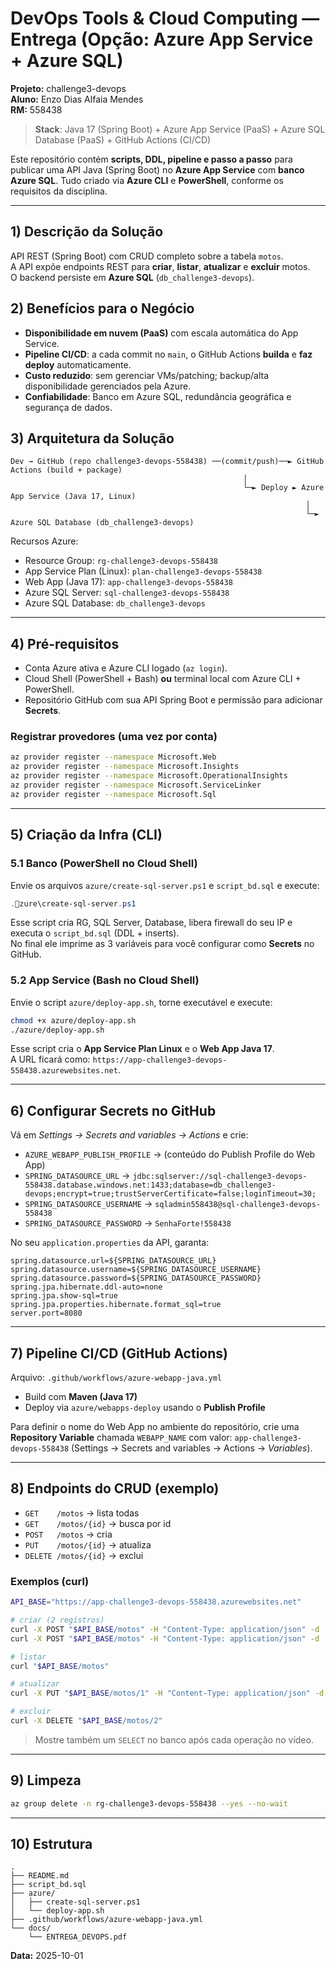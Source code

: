 # DevOps Tools & Cloud Computing — Entrega (Opção: Azure App Service + Azure SQL)

**Projeto:** challenge3-devops  
**Aluno:** Enzo Dias Alfaia Mendes  
**RM:** 558438  

> **Stack**: Java 17 (Spring Boot) + Azure App Service (PaaS) + Azure SQL Database (PaaS) + GitHub Actions (CI/CD)

Este repositório contém **scripts, DDL, pipeline e passo a passo** para publicar uma API Java (Spring Boot)
no **Azure App Service** com **banco Azure SQL**. Tudo criado via **Azure CLI** e **PowerShell**, conforme os requisitos da disciplina.

---

## 1) Descrição da Solução
API REST (Spring Boot) com CRUD completo sobre a tabela `motos`.  
A API expõe endpoints REST para **criar**, **listar**, **atualizar** e **excluir** motos.  
O backend persiste em **Azure SQL** (`db_challenge3-devops`).

## 2) Benefícios para o Negócio
- **Disponibilidade em nuvem (PaaS)** com escala automática do App Service.
- **Pipeline CI/CD**: a cada commit no `main`, o GitHub Actions **builda** e **faz deploy** automaticamente.
- **Custo reduzido**: sem gerenciar VMs/patching; backup/alta disponibilidade gerenciados pela Azure.
- **Confiabilidade**: Banco em Azure SQL, redundância geográfica e segurança de dados.

## 3) Arquitetura da Solução

```
Dev → GitHub (repo challenge3-devops-558438) ──(commit/push)──► GitHub Actions (build + package)
                                                    │
                                                    └─► Deploy ► Azure App Service (Java 17, Linux)
                                                                  │
                                                                  └─► Azure SQL Database (db_challenge3-devops)
```

Recursos Azure:
- Resource Group: `rg-challenge3-devops-558438`
- App Service Plan (Linux): `plan-challenge3-devops-558438`
- Web App (Java 17): `app-challenge3-devops-558438`
- Azure SQL Server: `sql-challenge3-devops-558438`
- Azure SQL Database: `db_challenge3-devops`

---

## 4) Pré-requisitos

- Conta Azure ativa e Azure CLI logado (`az login`).
- Cloud Shell (PowerShell + Bash) **ou** terminal local com Azure CLI + PowerShell.
- Repositório GitHub com sua API Spring Boot e permissão para adicionar **Secrets**.

### Registrar provedores (uma vez por conta)
```bash
az provider register --namespace Microsoft.Web
az provider register --namespace Microsoft.Insights
az provider register --namespace Microsoft.OperationalInsights
az provider register --namespace Microsoft.ServiceLinker
az provider register --namespace Microsoft.Sql
```

---

## 5) Criação da Infra (CLI)

### 5.1 Banco (PowerShell no Cloud Shell)
Envie os arquivos `azure/create-sql-server.ps1` e `script_bd.sql` e execute:

```powershell
.zure\create-sql-server.ps1
```

Esse script cria RG, SQL Server, Database, libera firewall do seu IP e executa o `script_bd.sql` (DDL + inserts).  
No final ele imprime as 3 variáveis para você configurar como **Secrets** no GitHub.

### 5.2 App Service (Bash no Cloud Shell)
Envie o script `azure/deploy-app.sh`, torne executável e execute:

```bash
chmod +x azure/deploy-app.sh
./azure/deploy-app.sh
```

Esse script cria o **App Service Plan Linux** e o **Web App Java 17**.  
A URL ficará como: `https://app-challenge3-devops-558438.azurewebsites.net`.

---

## 6) Configurar Secrets no GitHub
Vá em *Settings → Secrets and variables → Actions* e crie:
- `AZURE_WEBAPP_PUBLISH_PROFILE` → (conteúdo do Publish Profile do Web App)
- `SPRING_DATASOURCE_URL` → `jdbc:sqlserver://sql-challenge3-devops-558438.database.windows.net:1433;database=db_challenge3-devops;encrypt=true;trustServerCertificate=false;loginTimeout=30;`
- `SPRING_DATASOURCE_USERNAME` → `sqladmin558438@sql-challenge3-devops-558438`
- `SPRING_DATASOURCE_PASSWORD` → `SenhaForte!558438`

No seu `application.properties` da API, garanta:
```properties
spring.datasource.url=${SPRING_DATASOURCE_URL}
spring.datasource.username=${SPRING_DATASOURCE_USERNAME}
spring.datasource.password=${SPRING_DATASOURCE_PASSWORD}
spring.jpa.hibernate.ddl-auto=none
spring.jpa.show-sql=true
spring.jpa.properties.hibernate.format_sql=true
server.port=8080
```

---

## 7) Pipeline CI/CD (GitHub Actions)
Arquivo: `.github/workflows/azure-webapp-java.yml`  
- Build com **Maven (Java 17)**
- Deploy via `azure/webapps-deploy` usando o **Publish Profile**

Para definir o nome do Web App no ambiente do repositório, crie uma **Repository Variable** chamada `WEBAPP_NAME` com valor: `app-challenge3-devops-558438` (Settings → Secrets and variables → Actions → *Variables*).

---

## 8) Endpoints do CRUD (exemplo)
- `GET    /motos` → lista todas
- `GET    /motos/{id}` → busca por id
- `POST   /motos` → cria
- `PUT    /motos/{id}` → atualiza
- `DELETE /motos/{id}` → exclui

### Exemplos (curl)
```bash
API_BASE="https://app-challenge3-devops-558438.azurewebsites.net"

# criar (2 registros)
curl -X POST "$API_BASE/motos" -H "Content-Type: application/json" -d '{"placa":"ABC1D23","modelo":"Honda CG 160","ano":2022,"disponivel":true}'
curl -X POST "$API_BASE/motos" -H "Content-Type: application/json" -d '{"placa":"XYZ9Z99","modelo":"Yamaha Fazer 250","ano":2024,"disponivel":false}'

# listar
curl "$API_BASE/motos"

# atualizar
curl -X PUT "$API_BASE/motos/1" -H "Content-Type: application/json" -d '{"placa":"ABC1D23","modelo":"Honda CG 160","ano":2023,"disponivel":false}'

# excluir
curl -X DELETE "$API_BASE/motos/2"
```

> Mostre também um `SELECT` no banco após cada operação no vídeo.

---

## 9) Limpeza
```bash
az group delete -n rg-challenge3-devops-558438 --yes --no-wait
```

---

## 10) Estrutura
```
.
├── README.md
├── script_bd.sql
├── azure/
│   ├── create-sql-server.ps1
│   └── deploy-app.sh
├── .github/workflows/azure-webapp-java.yml
└── docs/
    └── ENTREGA_DEVOPS.pdf
```

**Data:** 2025-10-01
